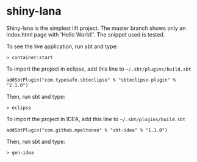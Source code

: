shiny-lana
==========

Shiny-lana is the simplest lift project. The master branch shows only 
an index.html page with 'Hello World!'. The snippet used is tested.

To see the live application, run sbt and type:

    > container:start

To import the project in eclipse, add this line to `~/.sbt/plugins/build.sbt`

    addSbtPlugin("com.typesafe.sbteclipse" % "sbteclipse-plugin" % "2.1.0")

Then, run sbt and type:

    > eclipse

To import the project in IDEA, add this line to `~/.sbt/plugins/build.sbt`

    addSbtPlugin("com.github.mpeltonen" % "sbt-idea" % "1.1.0")

Then, run sbt and type:

    > gen-idea
